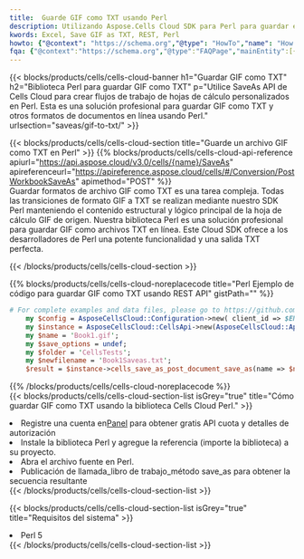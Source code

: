 ```yaml
---
title:  Guarde GIF como TXT usando Perl
description: Utilizando Aspose.Cells Cloud SDK para Perl para guardar el archivo en formato GIF como archivo en formato TXT.
kwords: Excel, Save GIF as TXT, REST, Perl
howto: {"@context": "https://schema.org","@type": "HowTo","name": "How to save GIF as TXT using the Cells Cloud Perl library.","description": "How to save GIF as TXT using the Cells Cloud Perl library.","image": {"@type": "ImageObject"},"url": "/perl/saveas/gif-to-txt/","step": [{ "@type": "HowToStep","name": "How to save GIF as TXT using the Cells Cloud Perl library. step 1", "image": {"@type": "ImageObject",},"url": "/perl/saveas/gif-to-txt/","text": "Register an account at <a href='https://dashboard.aspose.cloud/'>Dashboard</a> to get free API quota & authorization details",},{ "@type": "HowToStep","name": "How to save GIF as TXT using the Cells Cloud Perl library. step 1", "image": {"@type": "ImageObject",},"url": "/perl/saveas/gif-to-txt/","text": "Install Perl library and add the reference (import the library) to your project.",},{ "@type": "HowToStep","name": "How to save GIF as TXT using the Cells Cloud Perl library. step 1", "image": {"@type": "ImageObject",},"url": "/perl/saveas/gif-to-txt/","text": "Open the source file in Perl.",},{ "@type": "HowToStep","name": "How to save GIF as TXT using the Cells Cloud Perl library. step 1", "image": {"@type": "ImageObject",},"url": "/perl/saveas/gif-to-txt/","text": "Call post_workbook_save_as method to get the resultant stream",}, ],"supply": {"@type": "HowToSupply","name": "document"},"tool": [{"@type": "HowToTool","name": "VIM, Visual Studio Code, Eclipse"},{"@type": "HowToTool","name": "Aspose Cells"}],"totalTime": "PT6M"}
fqa: {"@context":"https://schema.org","@type":"FAQPage","mainEntity":[{"@type":"Question","name":"Why save file as other formats file in C# using REST API?","acceptedAnswer":{"@type":"Answer","text":"Documents are encoded in many ways, and some files may be incompatible with the software you use. To open and read such files, just save them as appropriate file formats.<br/><ol><li>Install .NET SDK and add the reference (import the library) to your project.</li><li>Open the source file in C# using REST API.</li><li>Call the PostWorkbookSaveAsRequest() method, passing an output filename with required extension.</li><li>Get the result of save as a separate file.</li></ol>"}},{"@type":"Question","name":"What file formats can I save as with your C# library?","acceptedAnswer":{"@type":"Answer","text":"We support a variety of file formats for conversion using .NET library, including XLSX, Excel, xls , PDF, CSV, HTML, Markdown, XML, PNG, JPG, TIFF, Json, TXT and many more."}},{"@type":"Question","name":"What is the maximum allowed file size for conversion using this .NET library?","acceptedAnswer":{"@type":"Answer","text":"There are no file size limits for format conversions using .NET library."}}]}
---
```

{{< blocks/products/cells/cells-cloud-banner h1="Guardar GIF como TXT" h2="Biblioteca Perl para guardar GIF como TXT" p="Utilice SaveAs API de Cells Cloud para crear flujos de trabajo de hojas de cálculo personalizados en Perl. Esta es una solución profesional para guardar GIF como TXT y otros formatos de documentos en línea usando Perl." urlsection="saveas/gif-to-txt/" >}}

{{< blocks/products/cells/cells-cloud-section title="Guarde un archivo GIF como TXT en Perl" >}}
{{% blocks/products/cells/cells-cloud-api-reference apiurl="https://api.aspose.cloud/v3.0/cells/{name}/SaveAs" apireferenceurl="https://apireference.aspose.cloud/cells/#/Conversion/PostWorkbookSaveAs" apimethod="POST" %}}
<br/>
Guardar formatos de archivo GIF como TXT es una tarea compleja. Todas las transiciones de formato GIF a TXT se realizan mediante nuestro SDK Perl manteniendo el contenido estructural y lógico principal de la hoja de cálculo GIF de origen. Nuestra biblioteca Perl es una solución profesional para guardar GIF como archivos TXT en línea. Este Cloud SDK ofrece a los desarrolladores de Perl una potente funcionalidad y una salida TXT perfecta.

{{< /blocks/products/cells/cells-cloud-section >}}

{{% blocks/products/cells/cells-cloud-noreplacecode title="Perl Ejemplo de código para guardar GIF como TXT usando REST API" gistPath="" %}}
  
```perl
# For complete examples and data files, please go to https://github.com/aspose-cells-cloud/aspose-cells-cloud-perl/
    my $config = AsposeCellsCloud::Configuration->new( client_id => $ENV{'ProductClientId'}, client_secret => $ENV{'ProductClientSecret'});
    my $instance = AsposeCellsCloud::CellsApi->new(AsposeCellsCloud::ApiClient->new( $config));
    my $name = 'Book1.gif';
    my $save_options = undef;
    my $folder = 'CellsTests';
    my $newfilename = 'Book1Saveas.txt';
    $result = $instance->cells_save_as_post_document_save_as(name => $name,save_options => $save_options, newfilename => $newfilename, folder => $folder);
```
  
{{% /blocks/products/cells/cells-cloud-noreplacecode %}}
<br/>
{{< blocks/products/cells/cells-cloud-section-list isGrey="true" title="Cómo guardar GIF como TXT usando la biblioteca Cells Cloud Perl." >}}
<li> Registre una cuenta en<a href="https://dashboard.aspose.cloud/">Panel</a> para obtener gratis API cuota y detalles de autorización</li>
<li>Instale la biblioteca Perl y agregue la referencia (importe la biblioteca) a su proyecto.</li>
<li>Abra el archivo fuente en Perl.</li>
<li>Publicación de llamada_libro de trabajo_método save_as para obtener la secuencia resultante</li>
{{< /blocks/products/cells/cells-cloud-section-list >}}

{{< blocks/products/cells/cells-cloud-section-list isGrey="true" title="Requisitos del sistema" >}}
<li>Perl 5</li>
{{< /blocks/products/cells/cells-cloud-section-list >}}
